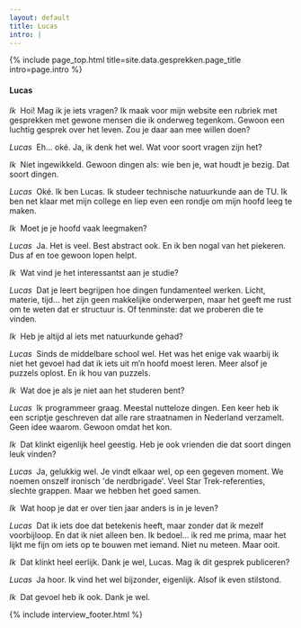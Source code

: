 ```yaml
---
layout: default
title: Lucas
intro: |
---
```


{% include page_top.html 
   title=site.data.gesprekken.page_title 
   intro=page.intro 
%}

<div class="custom-section">

<h4>Lucas</h4>

<p><em>Ik</em>&nbsp; Hoi! Mag ik je iets vragen? Ik maak voor mijn website een rubriek met gesprekken met gewone mensen die ik onderweg tegenkom. Gewoon een luchtig gesprek over het leven. Zou je daar aan mee willen doen?</p>

<p><em>Lucas</em>&nbsp; Eh… oké. Ja, ik denk het wel. Wat voor soort vragen zijn het?</p>

<p><em>Ik</em>&nbsp; Niet ingewikkeld. Gewoon dingen als: wie ben je, wat houdt je bezig. Dat soort dingen.</p>

<p><em>Lucas</em>&nbsp; Oké. Ik ben Lucas. Ik studeer technische natuurkunde aan de TU. Ik ben net klaar met mijn college en liep even een rondje om mijn hoofd leeg te maken.</p>

<p><em>Ik</em>&nbsp; Moet je je hoofd vaak leegmaken?</p>

<p><em>Lucas</em>&nbsp; Ja. Het is veel. Best abstract ook. En ik ben nogal van het piekeren. Dus af en toe gewoon lopen helpt.</p>

<p><em>Ik</em>&nbsp; Wat vind je het interessantst aan je studie?</p>

<p><em>Lucas</em>&nbsp; Dat je leert begrijpen hoe dingen fundamenteel werken. Licht, materie, tijd... het zijn geen makkelijke onderwerpen, maar het geeft me rust om te weten dat er structuur is. Of tenminste: dat we proberen die te vinden.</p>

<p><em>Ik</em>&nbsp; Heb je altijd al iets met natuurkunde gehad?</p>

<p><em>Lucas</em>&nbsp; Sinds de middelbare school wel. Het was het enige vak waarbij ik niet het gevoel had dat ik iets uit m’n hoofd moest leren. Meer alsof je puzzels oplost. En ik hou van puzzels.</p>

<p><em>Ik</em>&nbsp; Wat doe je als je niet aan het studeren bent?</p>

<p><em>Lucas</em>&nbsp; Ik programmeer graag. Meestal nutteloze dingen. Een keer heb ik een scriptje geschreven dat alle rare straatnamen in Nederland verzamelt. Geen idee waarom. Gewoon omdat het kon.</p>

<p><em>Ik</em>&nbsp; Dat klinkt eigenlijk heel geestig. Heb je ook vrienden die dat soort dingen leuk vinden?</p>

<p><em>Lucas</em>&nbsp; Ja, gelukkig wel. Je vindt elkaar wel, op een gegeven moment. We noemen onszelf ironisch 'de nerdbrigade'. Veel Star Trek-referenties, slechte grappen. Maar we hebben het goed samen.</p>

<p><em>Ik</em>&nbsp; Wat hoop je dat er over tien jaar anders is in je leven?</p>

<p><em>Lucas</em>&nbsp; Dat ik iets doe dat betekenis heeft, maar zonder dat ik mezelf voorbijloop. En dat ik niet alleen ben. Ik bedoel… ik red me prima, maar het lijkt me fijn om iets op te bouwen met iemand. Niet nu meteen. Maar ooit.</p>

<p><em>Ik</em>&nbsp; Dat klinkt heel eerlijk. Dank je wel, Lucas. Mag ik dit gesprek publiceren?</p>

<p><em>Lucas</em>&nbsp; Ja hoor. Ik vind het wel bijzonder, eigenlijk. Alsof ik even stilstond.</p>

<p><em>Ik</em>&nbsp; Dat gevoel heb ik ook. Dank je wel.</p>

{% include interview_footer.html %}
  
</div>

